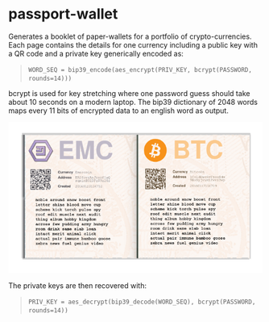 # passport-wallet

Generates a booklet of paper-wallets for a portfolio of crypto-currencies. Each page contains the details for one currency including a public key with a QR code and a private key generically encoded as:

> `WORD_SEQ = bip39_encode(aes_encrypt(PRIV_KEY, bcrypt(PASSWORD, rounds=14)))`

bcrypt is used for key stretching where one password guess should take about 10 seconds on a modern laptop. The bip39 dictionary of 2048 words maps every 11 bits of encrypted data to an english word as output.

![alt text](images/passport-wallet-sample.png "sample passport wallet")

The private keys are then recovered with:

> `PRIV_KEY = aes_decrypt(bip39_decode(WORD_SEQ), bcrypt(PASSWORD, rounds=14))`

